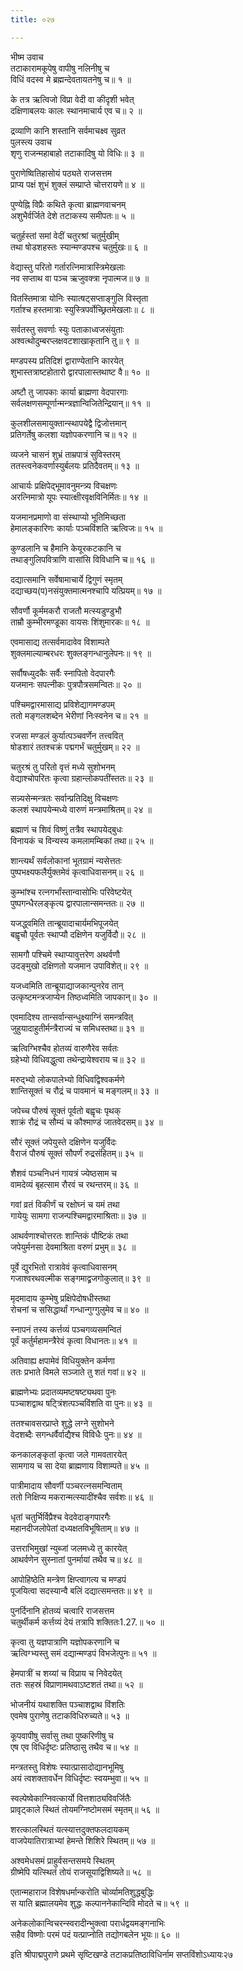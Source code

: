 ```yaml
---
title: ०२७

---
```

भीष्म उवाच  
तटाकारामकूपेषु वापीषु नलिनीषु च  
विधिं वदस्व मे ब्रह्मन्देवतायतनेषु च॥ १ ॥


के तत्र ऋत्विजो विप्रा वेदी वा कीदृशी भवेत्  
दक्षिणाबलयः कालः स्थानमाचार्य एव च॥ २ ॥


द्रव्याणि कानि शस्तानि सर्वमाचक्ष्व सुव्रत  
पुलस्त्य उवाच  
शृणु राजन्महाबाहो तटाकादिषु यो विधिः॥ ३ ॥


पुराणेष्वितिहासोयं पठ्यते राजसत्तम  
प्राप्य पक्षं शुभं शुक्लं सम्प्राप्ते चोत्तरायणे॥ ४ ॥


पुण्येह्नि विप्रैः कथिते कृत्वा ब्राह्मणवाचनम्  
अशुभैर्वर्जिते देशे तटाकस्य समीपतः॥ ५ ॥


चतुर्हस्तां समां वेदीं चतुरश्रां चतुर्मुखीम्  
तथा षोडशहस्तः स्यान्मण्डपश्च चतुर्मुखः॥ ६ ॥


वेद्यास्तु परितो गर्तारत्निमात्रास्त्रिमेखलाः  
नव सप्ताथ वा पञ्च ऋजुवक्त्रा नृपात्मज॥ ७ ॥


वितस्तिमात्रा योनिः स्यात्षट्सप्ताङ्गुलि विस्तृता  
गर्ताश्च हस्तमात्राः स्युस्त्रिपर्वोच्छ्रितमेखलाः॥ ८ ॥


सर्वतस्तु सवर्णाः स्युः पताकाध्वजसंयुताः  
अश्वत्थोदुम्बरप्लक्षवटशाखाकृतानि तु॥ ९ ॥


मण्डपस्य प्रतिदिशं द्वाराण्येतानि कारयेत्  
शुभास्तत्राष्टहोतारो द्वारपालास्तथाष्ट वै॥ १० ॥


अष्टौ तु जापकाः कार्या ब्राह्मणा वेदपारगाः  
सर्वलक्षणसम्पूर्णान्मन्त्रज्ञान्विजितेन्द्रियान्॥ ११ ॥


कुलशीलसमायुक्तान्स्थापयेद्वै द्विजोत्तमान्  
प्रतिगर्तेषु कलशा यज्ञोपकरणानि च॥ १२ ॥


व्यजने चासनं शुभ्रं ताम्रपात्रं सुविस्तरम्  
ततस्त्वनेकवर्णास्युर्बलयः प्रतिदैवतम्॥ १३ ॥


आचार्यः प्रक्षिपेद्भूमावनुमन्त्र्य विचक्षणः  
अरत्निमात्रो यूपः स्यात्क्षीरवृक्षविनिर्मितः॥ १४ ॥


यजमानप्रमाणो वा संस्थाप्यो भूतिमिच्छता  
हेमालङ्कारिणः कार्याः पञ्चविंशति ऋत्विजः॥ १५ ॥


कुण्डलानि च हैमानि केयूरकटकानि च  
तथाङ्गुलिपवित्राणि वासांसि विविधानि च॥ १६ ॥


दद्यात्समानि सर्वेषामाचार्ये द्विगुणं स्मृतम्  
दद्याच्छय(प)नसंयुक्तमात्मनश्चापि यत्प्रियम्॥ १७ ॥


सौवर्णौ कूर्ममकरौ राजतौ मत्स्यडुण्डुभौ  
ताम्रौ कुम्भीरमण्डूका वायसः शिंशुमारकः॥ १८ ॥


एवमासाद्य तत्सर्वमादावेव विशाम्पते  
शुक्लमाल्याम्बरधरः शुक्लङ्गन्धानुलेपनः॥ १९ ॥


सर्वौषध्युदकैः सर्वैः स्नापितो वेदपारगैः  
यजमानः सपत्नीकः पुत्रपौत्रसमन्वितः॥ २० ॥


पश्चिमद्वारमासाद्य प्रविशेद्यागमण्डपम्  
ततो मङ्गलशब्देन भेरीणां निःस्वनेन च॥ २१ ॥


रजसा मण्डलं कुर्यात्पञ्चवर्णेन तत्त्ववित्  
षोडशारं ततश्चक्रं पद्मगर्भं चतुर्मुखम्॥ २२ ॥


चतुरश्रं तु परितो वृत्तं मध्ये सुशोभनम्  
वेद्याश्चोपरितः कृत्वा ग्रहान्लोकपतींस्ततः॥ २३ ॥


सन्न्यसेन्मन्त्रतः सर्वान्प्रतिदिक्षु विचक्षणः  
कलशं स्थापयेन्मध्ये वारुणं मन्त्रमाश्रितम्॥ २४ ॥


ब्रह्माणं च शिवं विष्णुं तत्रैव स्थापयेद्बुधः  
विनायकं च विन्यस्य कमलामम्बिकां तथा॥ २५ ॥


शान्त्यर्थं सर्वलोकानां भूतग्रामं न्यसेत्ततः  
पुष्पभक्ष्यफलैर्युक्तमेवं कृत्वाधिवासनम्॥ २६ ॥


कुम्भांश्च रत्नगर्भांस्तान्वासोभिः परिवेष्टयेत्  
पुष्पगन्धैरलङ्कृत्य द्वारपालान्समन्ततः॥ २७ ॥


यजद्ध्वमिति तान्ब्रूयादाचार्यमभिपूजयेत्  
बह्वृचौ पूर्वतः स्थाप्यौ दक्षिणेन यजुर्विदौ॥ २८ ॥


सामगौ पश्चिमे स्थाप्यावुत्तरेण अथर्वणौ  
उदङ्मुखो दक्षिणतो यजमान उपाविशेत्॥ २९ ॥


यजध्वमिति तान्ब्रूयाद्याजकान्पुनरेव तान्  
उत्कृष्टमन्त्रजाप्येन तिष्ठध्वमिति जापकान्॥ ३० ॥


एवमादिश्य तान्सर्वान्सन्धुक्ष्याग्निं समन्त्रवित्  
जुहुयादाहुतीर्मन्त्रैराज्यं च समिधस्तथा॥ ३१ ॥


ऋत्विग्भिश्चैव होतव्यं वारुणैरेव सर्वतः  
ग्रहेभ्यो विधिवद्धुत्वा तथेन्द्रायेश्वराय च॥ ३२ ॥


मरुद्भ्यो लोकपालेभ्यो विधिवद्विश्वकर्मणे  
शान्तिसूक्तं च रौद्रं च पावमानं च मङ्गलम्॥ ३३ ॥


जपेच्च पौरुषं सूक्तं पूर्वतो बह्वृचः पृथक्  
शाक्रं रौद्रं च सौम्यं च कौश्माण्डं जातवेदसम्॥ ३४ ॥


सौरं सूक्तं जपेयुस्ते दक्षिणेन यजुर्विदः  
वैराजं पौरुषं सूक्तं सौपर्णं रुद्रसंहितम्॥ ३५ ॥


शैशवं पञ्चनिधनं गायत्रं ज्येष्ठसाम च  
वामदेव्यं बृहत्साम रौरवं च रथन्तरम्॥ ३६ ॥


गवां व्रतं विकीर्णं च रक्षोघ्नं च यमं तथा  
गायेयुः सामगा राजन्पश्चिमद्वारमाश्रिताः॥ ३७ ॥


आथर्वणाश्चोत्तरतः शान्तिकं पौष्टिकं तथा  
जपेयुर्मनसा देवमाश्रिता वरुणं प्रभुम्॥ ३८ ॥


पूर्वे द्युरभितो रात्रावेवं कृत्वाधिवासनम्  
गजाश्वरथवल्मीक सङ्गमाद्व्रजगोकुलात्॥ ३९ ॥


मृदमादाय कुम्भेषु प्रक्षिपेदोषधीस्तथा  
रोचनां च ससिद्धार्थां गन्धान्गुग्गुलुमेव च॥ ४० ॥


स्नापनं तस्य कर्त्तव्यं पञ्चगव्यसमन्वितं  
पूर्वं कर्तुर्महामन्त्रैरेवं कृत्वा विधानतः॥ ४१ ॥


अतिवाह्य क्षपामेवं विधियुक्तेन कर्मणा  
ततः प्रभाते विमले सञ्जाते तु शतं गवां॥ ४२ ॥


ब्राह्मणेभ्यः प्रदातव्यमष्टषष्ट्यथवा पुनः  
पञ्चाशद्वाथ षट्त्रिंशत्पञ्चविंशति वा पुनः॥ ४३ ॥


ततश्चावसरप्राप्ते शुद्धे लग्ने सुशोभने  
वेदशब्दैः सगन्धर्वैर्वाद्यैश्च विविधैः पुनः॥ ४४ ॥


कनकालङ्कृतां कृत्वा जले गामवतारयेत्  
सामगाय च सा देया ब्राह्मणाय विशाम्पते॥ ४५ ॥


पात्रीमादाय सौवर्णी पञ्चरत्नसमन्विताम्  
ततो निक्षिप्य मकरान्मत्स्यादींश्चैव सर्वशः॥ ४६ ॥


धृतां चतुर्भिर्विप्रैश्च वेदवेदाङ्गपारगैः  
महानदीजलोपेतां दध्यक्षतविभूषिताम्॥ ४७ ॥


उत्तराभिमुखां न्युब्जां जलमध्ये तु कारयेत्  
आथर्वणेन सुस्नातां पुनर्मायां तथैव च॥ ४८ ॥


आपोहिष्ठेति मन्त्रेण क्षिप्त्वागत्य च मण्डपं  
पूजयित्वा सदस्यान्वै बलिं दद्यात्समन्ततः॥ ४९ ॥


पुनर्दिनानि होतव्यं चत्वारि राजसत्तम  
चतुर्थीकर्म कर्त्तव्यं देयं तत्रापि शक्तितः1.27.॥ ५० ॥


कृत्वा तु यज्ञपात्राणि यज्ञोपकरणानि च  
ऋत्विग्भ्यस्तु समं दद्यान्मण्डपं विभजेत्पुनः॥ ५१ ॥


हेमपात्रीं च शय्यां च विप्राय च निवेदयेत्  
ततः सहस्रं विप्राणामथवाऽष्टशतं तथा॥ ५२ ॥


भोजनीयं यथाशक्ति पञ्चाशद्वाथ विंशतिः  
एवमेष पुराणेषु तटाकविधिरुच्यते॥ ५३ ॥


कूपवापीषु सर्वासु तथा पुष्करिणीषु च  
एष एव विधिर्दृष्टः प्रतिष्ठासु तथैव च॥ ५४ ॥


मन्त्रतस्तु विशेषः स्यात्प्रासादोद्यानभूमिषु  
अयं त्वशक्तावर्धेन विधिर्दृष्टः स्वयम्भुवा॥ ५५ ॥


स्वल्पेष्वेकाग्निवत्कार्यो वित्तशाठ्यविवर्जितैः  
प्रावृट्काले स्थितं तोयमग्निष्टोमसमं स्मृतम्॥ ५६ ॥


शरत्कालस्थितं यत्स्यात्तदुक्तफलदायकम्  
वाजपेयातिरात्राभ्यां हेमन्ते शिशिरे स्थितम्॥ ५७ ॥


अश्वमेधसमं प्राहुर्वसन्तसमये स्थितम्  
ग्रीष्मेपि यत्स्थितं तोयं राजसूयाद्विशिष्यते॥ ५८ ॥


एतान्महाराज विशेषधर्मान्करोति चोर्व्यामतिशुद्धबुद्धिः  
स याति ब्रह्मालयमेव शुद्धः कल्पाननेकान्दिवि मोदते च॥ ५९ ॥


अनेकलोकान्विचरन्स्वरादीन्भुक्त्वा परार्धद्वयमङ्गनाभिः  
सहैव विष्णोः परमं पदं यत्प्राप्नोति तद्योगबलेन भूयः॥ ६० ॥


इति श्रीपाद्मपुराणे प्रथमे सृष्टिखण्डे तटाकप्रतिष्ठाविधिर्नाम सप्तविंशोऽध्यायः२७